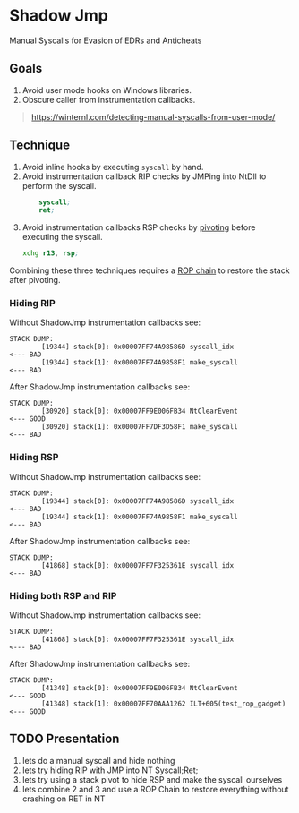 # Shadow Jmp

Manual Syscalls for Evasion of EDRs and Anticheats

## Goals

1. Avoid user mode hooks on Windows libraries.
2. Obscure caller from instrumentation callbacks.

> https://winternl.com/detecting-manual-syscalls-from-user-mode/

## Technique

1. Avoid inline hooks by executing `syscall` by hand.
2. Avoid instrumentation callback RIP checks by JMPing into NtDll to perform the syscall.
    ```asm
        syscall;
        ret;
    ```
3. Avoid instrumentation callbacks RSP checks by [pivoting](https://ir0nstone.gitbook.io/notes/types/stack/stack-pivoting) before executing the syscall.
    ```asm
    xchg r13, rsp;
    ```

Combining these three techniques requires a [ROP chain](https://www.ired.team/offensive-security/code-injection-process-injection/binary-exploitation/rop-chaining-return-oriented-programming) to restore the stack after pivoting.

### Hiding RIP

Without ShadowJmp instrumentation callbacks see:

```
STACK DUMP:
        [19344] stack[0]: 0x00007FF74A98586D syscall_idx                <--- BAD
        [19344] stack[1]: 0x00007FF74A9858F1 make_syscall               <--- BAD
```

After ShadowJmp instrumentation callbacks see:

```
STACK DUMP:
        [30920] stack[0]: 0x00007FF9E006FB34 NtClearEvent               <--- GOOD
        [30920] stack[1]: 0x00007FF7DF3D58F1 make_syscall               <--- BAD
```

### Hiding RSP

Without ShadowJmp instrumentation callbacks see:

```
STACK DUMP:
        [19344] stack[0]: 0x00007FF74A98586D syscall_idx                <--- BAD
        [19344] stack[1]: 0x00007FF74A9858F1 make_syscall               <--- BAD
```

After ShadowJmp instrumentation callbacks see:

```
STACK DUMP:
        [41868] stack[0]: 0x00007FF7F325361E syscall_idx                <--- BAD
```

### Hiding both RSP and RIP


Without ShadowJmp instrumentation callbacks see:

```
STACK DUMP:
        [41868] stack[0]: 0x00007FF7F325361E syscall_idx                <--- BAD
```

After ShadowJmp instrumentation callbacks see:

```
STACK DUMP:
        [41348] stack[0]: 0x00007FF9E006FB34 NtClearEvent               <--- GOOD
        [41348] stack[1]: 0x00007FF70AAA1262 ILT+605(test_rop_gadget)   <--- GOOD
```

## TODO Presentation

1. lets do a manual syscall and hide nothing
2. lets try hiding RIP with JMP into NT Syscall;Ret;
3. lets try using a stack pivot to hide RSP and make the syscall ourselves
4. lets combine 2 and 3 and use a ROP Chain to restore everything without crashing on RET in NT